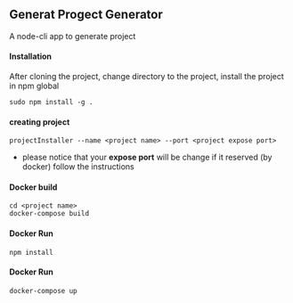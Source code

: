 ## Generat Progect Generator

A node-cli app to generate project

#### Installation

After cloning the project, change directory to the project, install the project in npm global
```
sudo npm install -g .
```

#### creating project
```
projectInstaller --name <project name> --port <project expose port>
```
* please notice that your __expose port__ will be change if it reserved (by docker)
follow the instructions 

#### Docker build
```
cd <project name>
docker-compose build
```
#### Docker Run
```
npm install
```
#### Docker Run
```
docker-compose up
```
